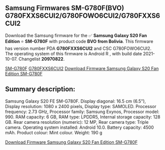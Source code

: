 <h2>Samsung Firmwares SM-G780F(BVO) G780FXXS6CUI2/G780FOWO6CUI2/G780FXXS6CUI2</h2>
Download the Samsung firmware for the ✅ <strong>Samsung Galaxy S20 Fan Edition </strong> ⭐ <strong>SM-G780F</strong> with product code <strong>BVO</strong> <strong> from Bolivia</strong>. This firmware has version number PDA <strong>G780FXXS6CUI2</strong> and CSC G780FOWO6CUI2. The operating system of this firmware is Android R , with build date 2021-10-07. Changelist <strong>20970822</strong>.


[SM-G780F](https://samfirm.shop/samsung/model/SM-G780F)
[G780FXXS6CUI2](https://samfirm.shop/samsung/pda/G780FXXS6CUI2)
[Download Firmware Samsung Galaxy S20 Fan Edition SM-G780F](https://samfirm.shop/samsung/firmware/463358)
<h2>Summary description:</h2>
<p>Samsung Galaxy S20 FE SM-G780F. Display diagonal: 16.5 cm (6.5"), Display resolution: 1080 x 2400 pixels, Display type: SAMOLED. Processor frequency: 2.73 GHz, Processor family: Samsung Exynos, Processor model: 990. RAM capacity: 6 GB, RAM type: LPDDR5, Internal storage capacity: 128 GB. Rear camera resolution (numeric): 12 MP, Rear camera type: Triple camera. Operating system installed: Android 10.0. Battery capacity: 4500 mAh. Product colour: Mint colour. Weight: 190 g</p>


[Download Firmware Samsung Galaxy S20 Fan Edition SM-G780F](https://samfirm.shop/samsung/firmware/463358)

